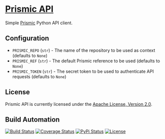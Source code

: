 # [Prismic API](http://prismic-api.hive.pt)

Simple [Prismic](http://prismic.io) Python API client.

## Configuration

* `PRISMIC_REPO` (`str`) - The name of the repository to be used as context (defaults to `None`)
* `PRISMIC_REF` (`str`) - The default Prismic reference to be used (defaults to `None`)
* `PRISMIC_TOKEN` (`str`) - The secret token to be used to authenticate API requests (defaults to `None`)

## License

Prismic API is currently licensed under the [Apache License, Version 2.0](http://www.apache.org/licenses/).

## Build Automation

[![Build Status](https://travis-ci.org/hivesolutions/prismic_api.svg?branch=master)](https://travis-ci.org/hivesolutions/prismic_api)
[![Coverage Status](https://coveralls.io/repos/hivesolutions/prismic_api/badge.svg?branch=master)](https://coveralls.io/r/hivesolutions/prismic_api?branch=master)
[![PyPi Status](https://img.shields.io/pypi/v/prismic_api.svg)](https://pypi.python.org/pypi/prismic_api)
[![License](https://img.shields.io/badge/license-Apache%202.0-blue.svg)](https://www.apache.org/licenses/)
